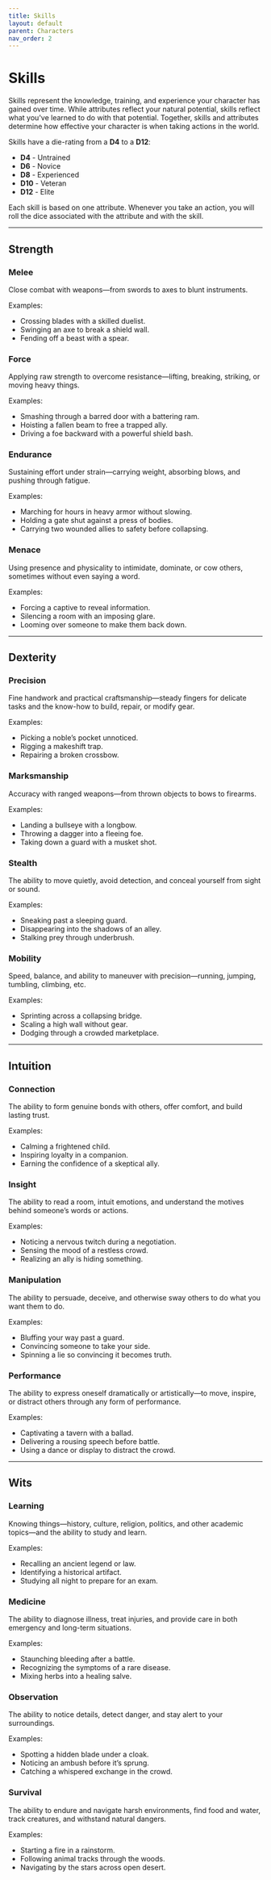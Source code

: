 ```yaml
---
title: Skills
layout: default
parent: Characters
nav_order: 2
---
```

# Skills
Skills represent the knowledge, training, and experience your character has gained over time. While attributes reflect your natural potential, skills reflect what you've learned to do with that potential. Together, skills and attributes determine how effective your character is when taking actions in the world.

Skills have a die-rating from a **D4** to a **D12**:
- **D4** - Untrained
- **D6** - Novice
- **D8** - Experienced
- **D10** - Veteran
- **D12** - Elite

Each skill is based on one attribute. Whenever you take an action, you will roll the dice associated with the attribute and with the skill.

---

## Strength

### Melee
Close combat with weapons—from swords to axes to blunt instruments.

Examples:
- Crossing blades with a skilled duelist.
- Swinging an axe to break a shield wall.
- Fending off a beast with a spear.

### Force
Applying raw strength to overcome resistance—lifting, breaking, striking, or moving heavy things.

Examples:
- Smashing through a barred door with a battering ram.
- Hoisting a fallen beam to free a trapped ally.
- Driving a foe backward with a powerful shield bash.

### Endurance
Sustaining effort under strain—carrying weight, absorbing blows, and pushing through fatigue.

Examples:
- Marching for hours in heavy armor without slowing.
- Holding a gate shut against a press of bodies.
- Carrying two wounded allies to safety before collapsing.

### Menace
Using presence and physicality to intimidate, dominate, or cow others, sometimes without even saying a word.

Examples:
- Forcing a captive to reveal information.
- Silencing a room with an imposing glare.
- Looming over someone to make them back down.

---

## Dexterity

### Precision
Fine handwork and practical craftsmanship—steady fingers for delicate tasks and the know-how to build, repair, or modify gear.

Examples:
- Picking a noble’s pocket unnoticed.
- Rigging a makeshift trap.
- Repairing a broken crossbow.

### Marksmanship
Accuracy with ranged weapons—from thrown objects to bows to firearms.

Examples:
- Landing a bullseye with a longbow.
- Throwing a dagger into a fleeing foe.
- Taking down a guard with a musket shot.

### Stealth
The ability to move quietly, avoid detection, and conceal yourself from sight or sound.

Examples:
- Sneaking past a sleeping guard.
- Disappearing into the shadows of an alley.
- Stalking prey through underbrush.

### Mobility
Speed, balance, and ability to maneuver with precision—running, jumping, tumbling, climbing, etc.

Examples:
- Sprinting across a collapsing bridge.
- Scaling a high wall without gear.
- Dodging through a crowded marketplace.

---

## Intuition

### Connection
The ability to form genuine bonds with others, offer comfort, and build lasting trust.

Examples:
- Calming a frightened child.
- Inspiring loyalty in a companion.
- Earning the confidence of a skeptical ally.

### Insight
The ability to read a room, intuit emotions, and understand the motives behind someone’s words or actions.

Examples:
- Noticing a nervous twitch during a negotiation.
- Sensing the mood of a restless crowd.
- Realizing an ally is hiding something.

### Manipulation
The ability to persuade, deceive, and otherwise sway others to do what you want them to do.

Examples:
- Bluffing your way past a guard.
- Convincing someone to take your side.
- Spinning a lie so convincing it becomes truth.

### Performance
The ability to express oneself dramatically or artistically—to move, inspire, or distract others through any form of performance.

Examples:
- Captivating a tavern with a ballad.
- Delivering a rousing speech before battle.
- Using a dance or display to distract the crowd.

---

## Wits

### Learning
Knowing things—history, culture, religion, politics, and other academic topics—and the ability to study and learn.

Examples:
- Recalling an ancient legend or law.
- Identifying a historical artifact.
- Studying all night to prepare for an exam.

### Medicine
The ability to diagnose illness, treat injuries, and provide care in both emergency and long-term situations.

Examples:
- Staunching bleeding after a battle.
- Recognizing the symptoms of a rare disease.
- Mixing herbs into a healing salve.

### Observation
The ability to notice details, detect danger, and stay alert to your surroundings.

Examples:
- Spotting a hidden blade under a cloak.
- Noticing an ambush before it’s sprung.
- Catching a whispered exchange in the crowd.

### Survival
The ability to endure and navigate harsh environments, find food and water, track creatures, and withstand natural dangers.

Examples:
- Starting a fire in a rainstorm.
- Following animal tracks through the woods.
- Navigating by the stars across open desert.

